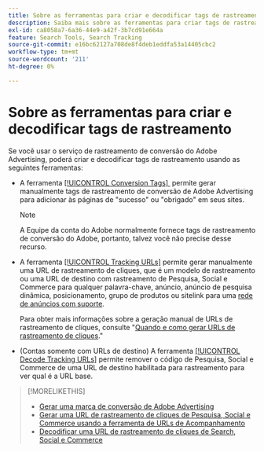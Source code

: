 ```yaml
---
title: Sobre as ferramentas para criar e decodificar tags de rastreamento
description: Saiba mais sobre as ferramentas para criar tags de rastreamento de conversão Adobe Advertising e tags de rastreamento de cliques Search, Social e Commerce e como decodificar tags de rastreamento de cliques existentes.
exl-id: ca8058a7-6a36-44e9-a42f-3b7cd91e664a
feature: Search Tools, Search Tracking
source-git-commit: e16bc62127a708de8f4deb1eddfa53a14405cbc2
workflow-type: tm+mt
source-wordcount: '211'
ht-degree: 0%

---
```


# Sobre as ferramentas para criar e decodificar tags de rastreamento

Se você usar o serviço de rastreamento de conversão do Adobe Advertising, poderá criar e decodificar tags de rastreamento usando as seguintes ferramentas:

* A ferramenta [[!UICONTROL Conversion Tags] &#x200B;](conversion-tag-generate.md) permite gerar manualmente tags de rastreamento de conversão de Adobe Advertising para adicionar às páginas de &quot;sucesso&quot; ou &quot;obrigado&quot; em seus sites.

  >[!NOTE]
  >
  >A Equipe da conta do Adobe normalmente fornece tags de rastreamento de conversão do Adobe, portanto, talvez você não precise desse recurso.

* A ferramenta [[!UICONTROL Tracking URLs]](click-tracking-url-generate.md) permite gerar manualmente uma URL de rastreamento de cliques, que é um modelo de rastreamento ou uma URL de destino com rastreamento de Pesquisa, Social e Commerce para qualquer palavra-chave, anúncio, anúncio de pesquisa dinâmica, posicionamento, grupo de produtos ou sitelink para uma [rede de anúncios com suporte](/help/search-social-commerce/introduction/supported-inventory.md).

  Para obter mais informações sobre a geração manual de URLs de rastreamento de cliques, consulte &quot;[Quando e como gerar URLs de rastreamento de cliques](/help/search-social-commerce/tracking/click-tracking-ways-to-generate.md).&quot;

* (Contas somente com URLs de destino) A ferramenta [[!UICONTROL Decode Tracking URLs]](click-tracking-url-decode.md) permite remover o código de Pesquisa, Social e Commerce de uma URL de destino habilitada para rastreamento para ver qual é a URL base.

>[!MORELIKETHIS]
>
>* [Gerar uma marca de conversão de Adobe Advertising](conversion-tag-generate.md)
>* [Gerar uma URL de rastreamento de cliques de Pesquisa, Social e Commerce usando a ferramenta de URLs de Acompanhamento](click-tracking-url-generate.md)
>* [Decodificar uma URL de rastreamento de cliques de Search, Social e Commerce](click-tracking-url-decode.md)
